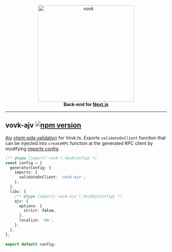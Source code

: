 <p align="center">
  <a href="https://vovk.dev">
    <picture>
      <source width="300" media="(prefers-color-scheme: dark)" srcset="https://vovk.dev/vovk-logo-white.svg">
      <source width="300" media="(prefers-color-scheme: light)" srcset="https://vovk.dev/vovk-logo.svg">
      <img width="300" alt="vovk" src="https://vovk.dev/vovk-logo.svg">
    </picture>
  </a>
  <br>
  <strong>Back-end for <a href="https://nextjs.org/">Next.js</a></strong>
</p>

---

## vovk-ajv [![npm version](https://badge.fury.io/js/vovk-ajv.svg)](https://www.npmjs.com/package/vovk-ajv)

[Ajv](https://ajv.js.org/) [client-side validation](https://vovk.dev/validation/client) for Vovk.ts. Exports `validateOnClient` function that can be injected into `createRPC` function at the generated RPC client by modifying [imports config](https://vovk.dev/imports#validateonclient).

```ts
/** @type {import('vovk').VovkConfig} */
const config = {
  generatorConfig: {
    imports: {
      validateOnClient: 'vovk-ajv',
    },
  },
  libs: {
    /** @type {import('vovk-ajv').VovkAjvConfig} */
    ajv: {
      options: {
        strict: false,
      },
      localize: 'de',
    },
  },
};
 
export default config;
```
